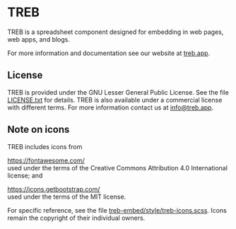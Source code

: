 # TREB

TREB is a spreadsheet component designed for embedding in web pages, 
web apps, and blogs.

For more information and documentation see our website at [treb.app][1].

## License

TREB is provided under the GNU Lesser General Public License. See the file [LICENSE.txt][3] for details. TREB is also available under a 
commercial license with different terms. For more information contact
us at [info@treb.app][4].

## Note on icons

TREB includes icons from

https://fontawesome.com/  
used under the terms of the Creative Commons Attribution 4.0 International license; and

https://icons.getbootstrap.com/  
used under the terms of the MIT license.

For specific reference, see the file [treb-embed/style/treb-icons.scss][2].
Icons remain the copyright of their individual owners.


[1]: https://treb.app
[2]: treb-embed/style/treb-icons.scss
[3]: LICENSE.txt
[4]: mailto:info@treb.app